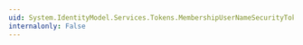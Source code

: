 ```yaml
---
uid: System.IdentityModel.Services.Tokens.MembershipUserNameSecurityTokenHandler
internalonly: False
---
```

